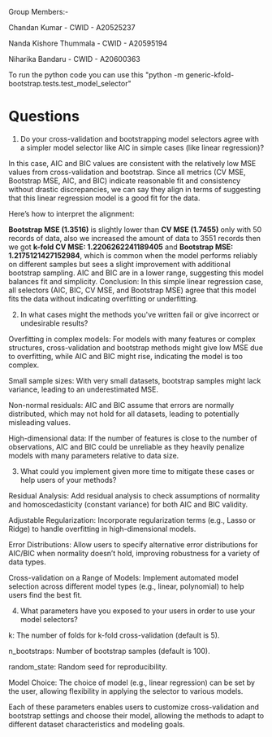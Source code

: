 Group Members:-

Chandan Kumar - CWID - A20525237

Nanda Kishore Thummala - CWID - A20595194

Niharika Bandaru - CWID - A20600363

To run the python code you can use this "python -m generic-kfold-bootstrap.tests.test_model_selector"

# Questions

1. Do your cross-validation and bootstrapping model selectors agree with a simpler model selector like AIC in simple cases (like linear regression)?

In this case, AIC and BIC values are consistent with the relatively low MSE values from cross-validation and bootstrap. Since all metrics (CV MSE, Bootstrap MSE, AIC, and BIC) indicate reasonable fit and consistency without drastic discrepancies, we can say they align in terms of suggesting that this linear regression model is a good fit for the data.

Here’s how to interpret the alignment:

**Bootstrap MSE (1.3516)** is slightly lower than **CV MSE (1.7455)** only with 50 records of data, also we increased the amount of data to 3551 records then we got **k-fold CV MSE: 1.2206262241189405** and
**Bootstrap MSE: 1.2175121427152984**, which is common when the model performs reliably on different samples but sees a slight improvement with additional bootstrap sampling.
AIC and BIC are in a lower range, suggesting this model balances fit and simplicity.
Conclusion: In this simple linear regression case, all selectors (AIC, BIC, CV MSE, and Bootstrap MSE) agree that this model fits the data without indicating overfitting or underfitting.

2. In what cases might the methods you've written fail or give incorrect or undesirable results?

Overfitting in complex models: For models with many features or complex structures, cross-validation and bootstrap methods might give low MSE due to overfitting, while AIC and BIC might rise, indicating the model is too complex.

Small sample sizes: With very small datasets, bootstrap samples might lack variance, leading to an underestimated MSE.

Non-normal residuals: AIC and BIC assume that errors are normally distributed, which may not hold for all datasets, leading to potentially misleading values.

High-dimensional data: If the number of features is close to the number of observations, AIC and BIC could be unreliable as they heavily penalize models with many parameters relative to data size.

3. What could you implement given more time to mitigate these cases or help users of your methods?

Residual Analysis: Add residual analysis to check assumptions of normality and homoscedasticity (constant variance) for both AIC and BIC validity.

Adjustable Regularization: Incorporate regularization terms (e.g., Lasso or Ridge) to handle overfitting in high-dimensional models.

Error Distributions: Allow users to specify alternative error distributions for AIC/BIC when normality doesn’t hold, improving robustness for a variety of data types.

Cross-validation on a Range of Models: Implement automated model selection across different model types (e.g., linear, polynomial) to help users find the best fit.

4. What parameters have you exposed to your users in order to use your model selectors?

k: The number of folds for k-fold cross-validation (default is 5).

n_bootstraps: Number of bootstrap samples (default is 100).

random_state: Random seed for reproducibility.

Model Choice: The choice of model (e.g., linear regression) can be set by the user, allowing flexibility in applying the selector to various models.

Each of these parameters enables users to customize cross-validation and bootstrap settings and choose their model, allowing the methods to adapt to different dataset characteristics and modeling goals.











